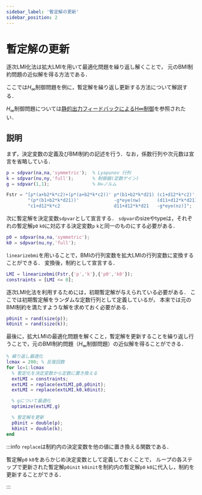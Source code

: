 ```yaml
---
sidebar_label: '暫定解の更新'
sidebar_position: 2
---
```


# 暫定解の更新

逐次LMI化法は拡大LMIを用いて最適化問題を繰り返し解くことで，
元のBMI制約問題の近似解を得る方法である．

ここでは$H_\infty$制御問題を例に，暫定解を繰り返し更新する方法について解説する．

$H_\infty$制御問題については[静的出力フィードバックによるH∞制御](sample/sample)を参照されたい．

## 説明

まず，決定変数の定義及びBMI制約の記述を行う．なお，係数行列や次元数は宣言を省略している．
```matlab
p = sdpvar(na,na,'symmetric');	% Lyapunov 行列
k = sdpvar(nu,ny,'full');		% 制御器(定数ゲイン)
g = sdpvar(1,1);			    % H∞ノルム
```
```c
Fstr = "[p*(a+b2*k*c2)+(p*(a+b2*k*c2))' p*(b1+b2*k*d21) (c1+d12*k*c2)';"   +...
        "(p*(b1+b2*k*d21))'             -g*eye(nw)      (d11+d12*k*d21)';" +...
        "c1+d12*k*c2                    d11+d12*k*d21   -g*eye(nz)]";
```

次に暫定解を決定変数`sdpvar`として宣言する．
`sdpvar`のsizeやtypeは，それぞれの暫定解`p0` `k0`に対応する決定変数`p` `k`と同一のものにする必要がある．
```matlab
p0 = sdpvar(na,na,'symmetric');
k0 = sdpvar(nu,ny,'full');
```

`linearizebmi`を用いることで，BMIの行列変数を拡大LMIの行列変数に変換することができる．
変換後，制約として宣言する．
```matlab
LMI = linearizebmi(Fstr,{'p','k'},{'p0','k0'}); 
constraints = [LMI <= 0]; 
```

逐次LMI化法を利用するためには，初期暫定解が与えられている必要がある．
ここでは初期暫定解をランダムな定数行列として定義しているが，
本来では元のBMI制約を満たすような解を求めておく必要がある．
```matlab
p0init = rand(size(p));
k0init = rand(size(k));
```

最後に，拡大LMIの最適化問題を解くこと，暫定解を更新することを繰り返し行うことで，元のBMI制約問題（$H_\infty$制御問題）の近似解を得ることができる．
```matlab
% 繰り返し最適化
lcmax = 200; % 反復回数
for lc=1:lcmax
  % 暫定化を決定変数から定数に置き換える
  extLMI = constraints;
  extLMI = replace(extLMI,p0,p0init);
  extLMI = replace(extLMI,k0,k0init);

  % gについて最適化
  optimize(extLMI,g)

  % 暫定解を更新
  p0init = double(p);
  k0init = double(k);
end
```

:::info
`replace`は制約内の決定変数を他の値に置き換える関数である．

暫定解`p0` `k0`をあらかじめ決定変数として定義しておくことで，
ループの各ステップで更新された暫定解`p0init` `k0init`を制約内の暫定解`p0` `k0`に代入し，制約を更新することができる．

:::